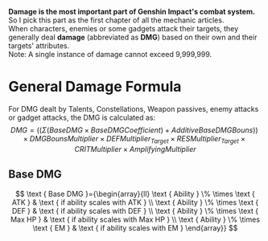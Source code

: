 **Damage is the most important part of Genshin Impact's combat system.** So I pick this part as the first chapter of all the mechanic articles.<br>
When characters, enemies or some gadgets attack their targets, they generally deal **damage** (abbreviated as **DMG**) based on their own and their targets' attributes.<br>
Note: A single instance of damage cannot exceed 9,999,999.<br>
# General Damage Formula
For DMG dealt by Talents, Constellations, Weapon passives, enemy attacks or gadget attacks, the DMG is calculated as:<br>
$$DMG = ((Σ(Base DMG × Base DMG Coefficient) + Additive Base DMG Bouns)) × DMG Bouns Multiplier × DEF Multiplier_{Target} ×  RES Multiplier_{Target} × CRIT Multiplier × Amplifying Multiplier$$
## Base DMG
$$
\text { Base DMG }={\begin{array}{ll}
\text { Ability } \% \times \text { ATK } & \text { if ability scales with ATK } \\
\text { Ability } \% \times \text { DEF } & \text { if ability scales with DEF } \\
\text { Ability } \% \times \text { Max HP } & \text { if ability scales with Max HP } \\
\text { Ability } \% \times \text { EM } & \text { if ability scales with EM }
\end{array}}
$$